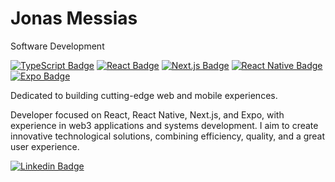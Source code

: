 # Jonas Messias

Software Development

[![TypeScript Badge](https://img.shields.io/badge/-TypeScript-3178c6?style=flat-square&logo=typescript&logoColor=white)](https://www.typescriptlang.org/)
[![React Badge](https://img.shields.io/badge/-React-61dafb?style=flat-square&logo=react&logoColor=white)](https://react.dev/)
[![Next.js Badge](https://img.shields.io/badge/-Next.js-000000?style=flat-square&logo=nextdotjs&logoColor=white)](https://nextjs.org/)
[![React Native Badge](https://img.shields.io/badge/-React%20Native-61dafb?style=flat-square&logo=react&logoColor=white)](https://reactnative.dev/)
[![Expo Badge](https://img.shields.io/badge/-Expo-000020?style=flat-square&logo=expo&logoColor=white)](https://expo.dev/)

Dedicated to building cutting-edge web and mobile experiences.

Developer focused on React, React Native, Next.js, and Expo, with experience in web3 applications and systems development. I aim to create innovative technological solutions, combining efficiency, quality, and a great user experience.

[![Linkedin Badge](https://img.shields.io/badge/-Jonas%20Messias-00875f?style=flat-square&logo=Linkedin&logoColor=white&link=https://www.linkedin.com/in/jonasmessias/)](https://www.linkedin.com/in/jonasmessias/)
